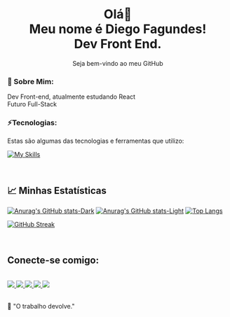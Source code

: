 <h1 align='center'>
  Olá👋
  <br>
  Meu nome é Diego Fagundes!
  <br>
  Dev Front End.
</h1>
<p align='center'>
  Seja bem-vindo ao meu GitHub
</p>

### 💫 Sobre Mim:
Dev Front-end, atualmente estudando React
<br>
Futuro Full-Stack

### ⚡Tecnologias:

Estas são algumas das tecnologias e ferramentas que utilizo:

[![My Skills](https://skillicons.dev/icons?i=html,css,js,bootstrap,react,tailwind,styledcomponents,sass,nodejs,express,vite,vscode,git,figma,vercel,postman)](https://skillicons.dev)

<br>

<h2>
  📈 Minhas Estatísticas
</h2>

[![Anurag's GitHub stats-Dark](https://github-readme-stats.vercel.app/api?username=dfagundes2001&show_icons=true&theme=dark#gh-dark-mode-only)](https://github.com/dfagundes2001/github-readme-stats#gh-dark-mode-only)
[![Anurag's GitHub stats-Light](https://github-readme-stats.vercel.app/api?username=dfagundes2001&show_icons=true&theme=default#gh-light-mode-only)](https://github.com/dfagundes2001/github-readme-stats#gh-light-mode-only) [![Top Langs](https://github-readme-stats.vercel.app/api/top-langs/?username=dfagundes2001&layout=donut&theme=dark)](https://github.com/dfagundes2001/github-readme-stats) 

[![GitHub Streak](https://streak-stats.demolab.com/?user=dfagundes2001&theme=dark)](https://git.io/streak-stats) 
  
<br>

<h2>Conecte-se comigo:</h2>

<div style="display: inline_block">
  <br>
  <a href="https://www.linkedin.com/in/diego-fagundes-da-silva-694ab71b3/" target="_blank" rel="nofollow">
    <img src="https://img.shields.io/badge/LinkedIn-0077B5?style=for-the-badge&logo=linkedin&logoColor=white" target="_blank">
  </a>
    <a href='https://t.me/DiegoSilva1919' target='_blank' rel="nofollow">
    <img src='https://img.shields.io/badge/Telegram-2CA5E0?style=for-the-badge&logo=telegram&logoColor=white'>
  </a>
  <a href="https://wa.me/qr/EBYVIZJRG3FPF1" target='_blank' rel="nofollow">
    <img src='https://img.shields.io/badge/WhatsApp-25D366?style=for-the-badge&logo=whatsapp&logoColor=white'>
  </a>
  <a href='mailto:fagundesdiego2015bolcombr@gmail.com' target='_blank' rel="nofollow">
    <img src='https://img.shields.io/badge/Gmail-D14836?style=for-the-badge&logo=gmail&logoColor=white'>
  </a>
  <a href="https://portifolio-react-rosy.vercel.app/" rel="nofollow">
    <img src="https://img.shields.io/badge/Portfolio-F80000?style=for-the-badge&logo=portfolio&logoColor=black">
  </a>
</div>
    
<br>

🧠 "O trabalho devolve."
